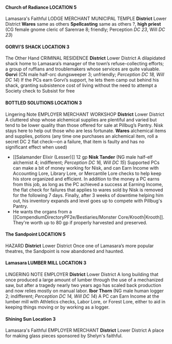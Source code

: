 #### Church of Radiance LOCATION 5
Lamasara's Faithful LODGE MERCHANT MUNICIPAL TEMPLE 
**District** Lower District
**Wares** same as others
**Spellcasting** same as others
?, **high priest** (CG female gnome cleric of Sarenrae 8; friendly; Perception *DC 23*, Will *DC 23*)
#### GORVI’S SHACK LOCATION 3 
The Other Hand CRIMINAL RESIDENCE 
**District** Lower District 
A dilapidated shack home to Lamasara’s manager of the town’s refuse-collecting efforts; a group of ruffians and troublemakers whose services are quite valuable. 
**Gorvi** (CN male half-orc dungsweeper 3; unfriendly; *Perception DC 18, Will DC 14*) If the PCs earn Gorvi’s support, he lets them camp out behind his shack, granting subsistence cost of living without the need to attempt a Society check to Subsist for free
#### BOTTLED SOLUTIONS LOCATION 3 
Lingering Note EMPLOYER MERCHANT WORKSHOP 
**District** Lower District
A cluttered shop whose alchemical supplies are plentiful and varied but tend to be lower quality than those offered for sale at Pillbug’s Pantry. Nisk stays here to help out those who are less fortunate.
**Wares** alchemical items and supplies, potions (any time one purchases an alchemical item, roll a secret DC 2 flat check—on a failure, that item is faulty and has no significant effect when used) 
-  [[Salamander Elixir (Lesser)]] 12 gp
**Nisk Tander** (NG male half-elf alchemist 4; indifferent; *Perception DC 16, Will DC 15*) 
	Supported PCs can make a bit of money working for Nisk, and can Earn Income with Accounting Lore, Library Lore, or Mercantile Lore checks to help keep his store organized and efficient. 
	In addition to the money a PC earns from this job, as long as the PC achieved a success at Earning Income, the flat check for failures that applies to wares sold by Nisk is removed for the following 7 days. 
	Finally, after 3 weeks of downtime helping him out, his inventory expands and level goes up to compete with Pillbug's Pantry.
- He wants the organs from a [[CompendiumDirectoryPF2e/Bestiaries/Monster Core/Krooth|Krooth]]. They're worth up to 80 gp if properly harvested and preserved.
#### The Sandpoint LOCATION 5 
HAZARD 
**District** Lower District
Once one of Lamasara’s more popular theatres, the Sandpoint is now abandoned and haunted. 
#### Lamasara LUMBER MILL LOCATION 3 
LINGERING NOTE EMPLOYER 
**District** Lower District 
A long building that once produced a large amount of lumber through the use of a mechanized saw, but after a tragedy nearly two years ago has scaled back production and now relies mostly on manual labor. 
**Ibor Thorn** (NG male human logger 2; indifferent; *Perception DC 14, Will DC 14*) A PC can Earn Income at the lumber mill with Athletics checks, Labor Lore, or Forest Lore, either to aid in keeping things moving or by working as a logger. 
#### Shining Sun Location 3
Lamasara's Faithful EMPLOYER MERCHANT
**District** Lower District 
A place for making glass pieces sponsored by Shelyn's faithful.